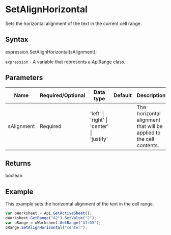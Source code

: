 # SetAlignHorizontal

Sets the horizontal alignment of the text in the current cell range.

## Syntax

expression.SetAlignHorizontal(sAlignment);

`expression` - A variable that represents a [ApiRange](../ApiRange.md) class.

## Parameters

| **Name** | **Required/Optional** | **Data type** | **Default** | **Description** |
| ------------- | ------------- | ------------- | ------------- | ------------- |
| sAlignment | Required | 'left' &#124; 'right' &#124; 'center' &#124; 'justify' |  | The horizontal alignment that will be applied to the cell contents. |

## Returns

boolean

## Example

This example sets the horizontal alignment of the text in the cell range.

```javascript
var oWorksheet = Api.GetActiveSheet();
oWorksheet.GetRange("A2").SetValue("2");
var oRange = oWorksheet.GetRange("A1:D5");
oRange.SetAlignHorizontal("center");
```
